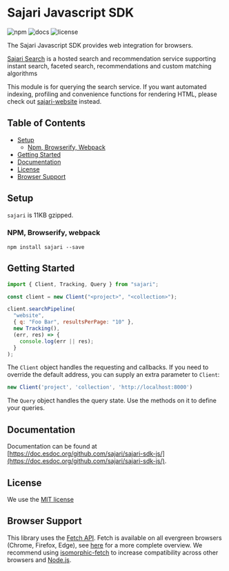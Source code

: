 # Sajari Javascript SDK

![npm](https://img.shields.io/npm/v/sajari.svg?style=flat-square) ![docs](https://doc.esdoc.org/github.com/sajari/sajari-sdk-js/badge.svg) ![license](http://img.shields.io/badge/license-MIT-green.svg?style=flat-square)

The Sajari Javascript SDK provides web integration for browsers.

[Sajari Search](https://www.sajari.com) is a hosted search and recommendation service supporting instant search, faceted search, recommendations and custom matching algorithms

This module is for querying the search service. If you want automated indexing, profiling and convenience functions for rendering HTML, please check out [sajari-website](https://github.com/sajari/sajari-sdk-website) instead.

## Table of Contents

* [Setup](#setup)
  * [Npm, Browserify, Webpack](#npm-browserify-webpack)
* [Getting Started](#getting-started)
* [Documentation](#documentation)
* [License](#license)
* [Browser Support](#browser-support)

## Setup

`sajari` is 11KB gzipped.

### NPM, Browserify, webpack
```
npm install sajari --save
```

## Getting Started
```javascript
import { Client, Tracking, Query } from "sajari";

const client = new Client("<project>", "<collection>");

client.searchPipeline(
  "website",
  { q: "Foo Bar", resultsPerPage: "10" },
  new Tracking(),
  (err, res) => {
    console.log(err || res);
  }
);
```

The `Client` object handles the requesting and callbacks. If you need to override the default address, you can supply an extra parameter to `Client`:

```javascript
new Client('project', 'collection', 'http://localhost:8000')
```

The `Query` object handles the query state. Use the methods on it to define your queries.

## Documentation

Documentation can be found at [https://doc.esdoc.org/github.com/sajari/sajari-sdk-js/](https://doc.esdoc.org/github.com/sajari/sajari-sdk-js/).

## License

We use the [MIT license](./LICENSE)

## Browser Support

This library uses the [Fetch API](https://developer.mozilla.org/en-US/docs/Web/API/Fetch_API). Fetch is available on all evergreen browsers (Chrome, Firefox, Edge), see [here](http://caniuse.com/#feat=fetch) for a more complete overview. We recommend using [isomorphic-fetch](https://github.com/matthew-andrews/isomorphic-fetch) to increase compatibility across other browsers and [Node.js](https://nodejs.org).

